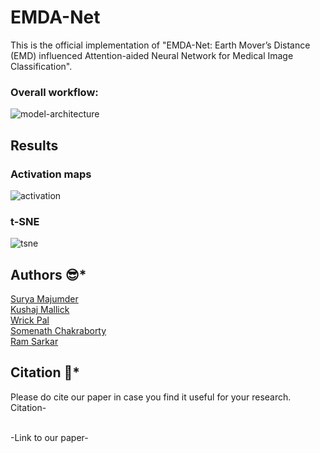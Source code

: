 # EMDA-Net
This is the official implementation of "EMDA-Net: Earth Mover’s Distance (EMD) influenced Attention-aided Neural Network for Medical Image Classification".

### Overall workflow:
![model-architecture](https://github.com/SuryaMajumder/EMDA-Net-Earth-Mover-s-Distance-influenced-Attention-aided-Network-for-Medical-Image-Classification/assets/111181100/c04b2645-a53a-42fa-93d9-8d932f93d30e)


## Results
<!-- ### Confusion 
![confusion](https://github.com/SuryaMajumder/EMDA-Net-Earth-Mover-s-Distance-influenced-Attention-aided-Network-for-Medical-Image-Classification/assets/111181100/89638b90-3b64-447a-a00f-d3407e6a7f23) -->

### Activation maps
![activation](https://github.com/SuryaMajumder/EMDA-Net-Earth-Mover-s-Distance-influenced-Attention-aided-Network-for-Medical-Image-Classification/assets/111181100/fdafce91-cfe8-4b9f-bb28-e4fb383a1396)

### t-SNE
![tsne](https://github.com/SuryaMajumder/EMDA-Net-Earth-Mover-s-Distance-influenced-Attention-aided-Network-for-Medical-Image-Classification/assets/111181100/d1ccf190-eec4-4040-b19e-dd6101a2bf96)

## Authors :sunglasses:*
[Surya Majumder](https://www.linkedin.com/in/surya-majumder-333891246/)<br/>
[Kushaj Mallick]()<br/>
[Wrick Pal]()<br/>
[Somenath Chakraborty](https://www.linkedin.com/in/somenath-chakraborty/)<br/>
[Ram Sarkar](http://www.jaduniv.edu.in/profile.php?uid=686)<br/>

## Citation :thinking:*
Please do cite our paper in case you find it useful for your research.<br/>
Citation-<br/>

<br/>
-Link to our paper-<br/>
